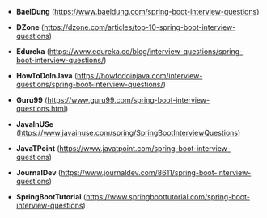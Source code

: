 * **BaelDung** (https://www.baeldung.com/spring-boot-interview-questions)

* **DZone** (https://dzone.com/articles/top-10-spring-boot-interview-questions)

* **Edureka** (https://www.edureka.co/blog/interview-questions/spring-boot-interview-questions/)

* **HowToDoInJava** (https://howtodoinjava.com/interview-questions/spring-boot-interview-questions/)

* **Guru99** (https://www.guru99.com/spring-boot-interview-questions.html)

* **JavaInUSe** (https://www.javainuse.com/spring/SpringBootInterviewQuestions)

* **JavaTPoint** (https://www.javatpoint.com/spring-boot-interview-questions)

* **JournalDev** (https://www.journaldev.com/8611/spring-boot-interview-questions)

* **SpringBootTutorial** (https://www.springboottutorial.com/spring-boot-interview-questions)